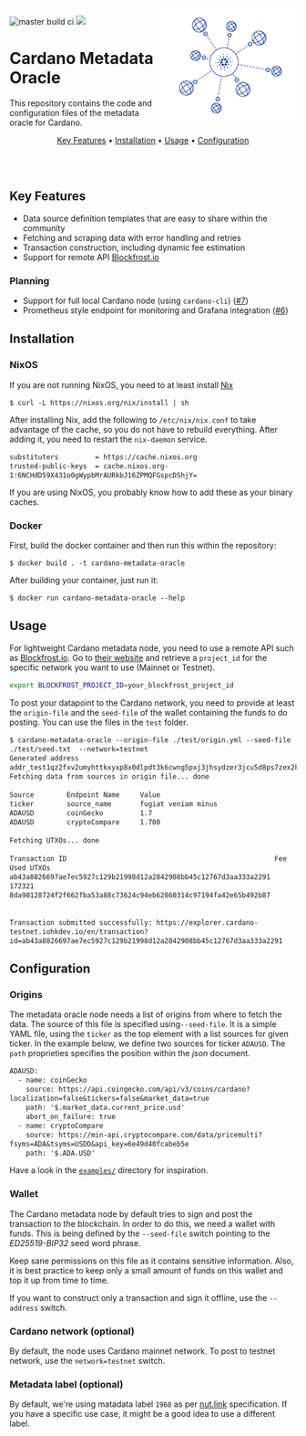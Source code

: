 
<img src=".github/cardano_metadata_oracle_logo.png" align="right" height="200" />

![master build ci](https://github.com/fivebinaries/cardano-metadata-oracle/actions/workflows/build.yml/badge.svg?branch=master) <a href="https://fivebinaries.com/"><img src="https://img.shields.io/badge/made%20by-Five%20Binaries-darkviolet.svg?style=flat-square" /></a>


# Cardano Metadata Oracle

This repository contains the code and configuration files of the metadata oracle for Cardano.

<p align="center">
  <a href="#key-features">Key Features</a> •
  <a href="#installation">Installation</a> •
  <a href="#usage">Usage</a> •
  <a href="#configuration">Configuration</a> 
</p>
<br><br>

## Key Features

* Data source definition templates that are easy to share within the community
* Fetching and scraping data with error handling and retries
* Transaction construction, including dynamic fee estimation
* Support for remote API [Blockfrost.io](https://blockfrost.io)

### Planning

* Support for full local Cardano node (using `cardano-cli`) ([#7](https://github.com/fivebinaries/cardano-metadata-oracle/issues/7))
* Prometheus style endpoint for monitoring and Grafana integration ([#6](https://github.com/fivebinaries/cardano-metadata-oracle/issues/6))

## Installation

### NixOS

If you are not running NixOS, you need to at least install [Nix](https://nixos.org/download.html)

```console
$ curl -L https://nixos.org/nix/install | sh
```

After installing Nix, add the following to `/etc/nix/nix.conf` to take advantage of the cache, so you do not have to rebuild everything. After adding it, you need to restart the `nix-daemon` service.

```console
substituters         = https://cache.nixos.org
trusted-public-keys  = cache.nixos.org-1:6NCHdD59X431o0gWypbMrAURkbJ16ZPMQFGspcDShjY=
```

If you are using NixOS, you probably know how to add these as your binary caches.

### Docker

First, build the docker container and then run this within the repository:

```console
$ docker build . -t cardano-metadata-oracle
```

After building your container, just run it:

```console
$ docker run cardano-metadata-oracle --help
```

## Usage

For lightweight Cardano metadata node, you need to use a remote API such as [Blockfrost.io](https://blockfrost.io). Go to [their website](https://blockfrost.io/dashboard) and retrieve a `project_id` for the specific network you want to use (Mainnet or Testnet).

```bash
export BLOCKFROST_PROJECT_ID=your_blockfrost_project_id
```

To post your datapoint to the Cardano network, you need to provide at least the `origin-file` and the `seed-file` of the wallet containing the funds to do posting. You can use the files in the `test` folder. 

```console
$ cardano-metadata-oracle --origin-file ./test/origin.yml --seed-file ./test/seed.txt  --network=testnet
Generated address addr_test1qz2fxv2umyhttkxyxp8x0dlpdt3k6cwng5pxj3jhsydzer3jcu5d8ps7zex2k2xt3uqxgjqnnj83ws8lhrn648jjxtwq2ytjqp
Fetching data from sources in origin file... done

Source        Endpoint Name     Value               
ticker        source_name       fugiat veniam minus 
ADAUSD        coinGecko         1.7                 
ADAUSD        cryptoCompare     1.708               

Fetching UTXOs... done

Transaction ID                                                   Fee    Used UTXOs                                                       
ab43a8826697ae7ec5927c129b21998d12a2842908bb45c12767d3aa333a2291 172321 8da90128724f2f662fba53a88c73624c94eb62860314c97194fa42e65b492b87 


Transaction submitted successfully: https://explorer.cardano-testnet.iohkdev.io/en/transaction?id=ab43a8826697ae7ec5927c129b21998d12a2842908bb45c12767d3aa333a2291
```

## Configuration

### Origins

The metadata oracle node needs a list of origins from where to fetch the data. The source of this file is specified using`--seed-file`. It is a simple YAML file, using the `ticker` as the top element with a list sources for given ticker. In the example below, we define two sources for ticker `ADAUSD`. The `path` proprieties specifies the position within the _json_ document.

```yarm
ADAUSD:
  - name: coinGecko
    source: https://api.coingecko.com/api/v3/coins/cardano?localization=false&tickers=false&market_data=true
    path: '$.market_data.current_price.usd'
    abort_on_failure: true
  - name: cryptoCompare
    source: https://min-api.cryptocompare.com/data/pricemulti?fsyms=ADA&tsyms=USDD&api_key=6e49d40fcabeb5e
    path: '$.ADA.USD'
```

Have a look in the [`examples/`](./examples/) directory for inspiration.

### Wallet

The Cardano metadata node by default tries to sign and post the transaction to the blockchain. In order to do this, we need a wallet with funds. This is being defined by the `--seed-file` switch pointing to the _ED25519-BIP32_ seed word phrase. 

Keep sane permissions on this file as it contains sensitive information. Also, it is best practice to keep only a small amount of funds on this wallet and top it up from time to time.

If you want to construct only a transaction and sign it offline, use the `--address` switch.

### Cardano network (optional)

By default, the node uses Cardano mainnet network. To post to testnet network, use the `network=testnet` switch.

### Metadata label (optional)

By default, we're using matadata label `1968` as per [nut.link](https://nut.link) specification. If you have a specific use case, it might be a good idea to use a different label.
